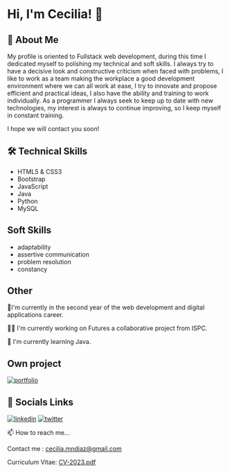



# Hi, I'm Cecilia!  👋


## 🚀 About Me

My profile is oriented to Fullstack web development, during this time I dedicated myself to polishing my technical and soft skills. I always try to have a decisive look and constructive criticism when faced with problems, I like to work as a team making the workplace a good development environment where we can all work at ease, I try to innovate and propose efficient and practical ideas, I also have the ability and training to work individually.
As a programmer I always seek to keep up to date with new technologies, my interest is always to continue improving, so I keep myself in constant training.

I hope we will contact you soon!


## 🛠 Technical Skills

- HTML5 & CSS3
- Bootstrap
- JavaScript 
- Java
- Python
- MySQL

## Soft Skills

- adaptability
- assertive communication
- problem resolution
- constancy


## Other 

🌱I'm currently in the second year of the web development and digital applications career.

👩‍💻 I'm currently working on Futures a collaborative project from ISPC.

🧠 I'm currently learning Java.


## Own project

[![portfolio](https://img.shields.io/badge/my_portfolio-000?style=for-the-badge&logo=ko-fi&logoColor=white)](https://diazcmn.github.io/mywebsite/)



## 🔗 Socials Links 

[![linkedin](https://img.shields.io/badge/linkedin-0A66C2?style=for-the-badge&logo=linkedin&logoColor=white)]([https://www.linkedin.com/](https://www.linkedin.com/in/ceciliad%C3%ADaz/))
[![twitter](https://img.shields.io/badge/twitter-1DA1F2?style=for-the-badge&logo=twitter&logoColor=white)](https://twitter.com/ceciliadiaz09)

📫 How to reach me...

Contact me : cecilia.mndiaz@gmail.com



Curriculum Vitae: [CV-2023.pdf](https://github.com/diazcmn/diazcmn/files/10889785/CV-2023.pdf)
